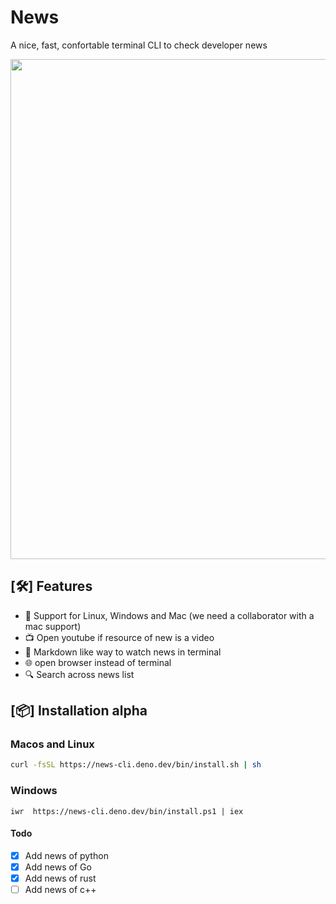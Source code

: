 # News 

A nice, fast, confortable terminal CLI to check developer news

<img src="./assets/news_cli.gif" width="800">

## [:hammer_and_wrench:] Features

* :rocket: Support for Linux, Windows and Mac (we need a collaborator with a mac support) 
* :tv: Open youtube if resource of new is a video
* :blue_book: Markdown like way to watch news in terminal
* :globe_with_meridians: open browser instead of terminal
* :mag: Search across news list

## [:package:] Installation alpha

### Macos and Linux

```bash
curl -fsSL https://news-cli.deno.dev/bin/install.sh | sh
```

### Windows

```pwsh
iwr  https://news-cli.deno.dev/bin/install.ps1 | iex
```

#### Todo

* [x] Add news of python
* [x] Add news of Go
* [x] Add news of rust
* [ ] Add news of c++
